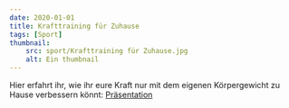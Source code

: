 ```yaml
---
date: 2020-01-01
title: Krafttraining für Zuhause
tags: [Sport]
thumbnail: 
    src: sport/Krafttraining für Zuhause.jpg
    alt: Ein thumbnail
---
```


Hier erfahrt ihr, wie ihr eure Kraft nur mit dem eigenen Körpergewicht zu Hause verbessern könnt:
<a href="/documents/praesentation_koerperkraft.pdf" target = "_blank">Präsentation</a>
  
